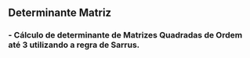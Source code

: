 ## Determinante Matriz
### - Cálculo de determinante de Matrizes Quadradas de Ordem até 3 utilizando a regra de Sarrus.